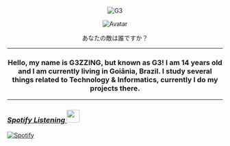 <p align="center"> <img src="https://komarev.com/ghpvc/?username=G3ZZING&color=54e3cb" alt="G3" /> </p>

<a href="https://youtu.be/s8j63jpiKIo" target="blank"><p align="center">
  <a>
<img src="https://images-ext-2.discordapp.net/external/XeSybYJVHVoK9Xa3Z686EDaWQpe0YUqHyw3-3Zb9ZZE/%3Fsize%3D2048/https/cdn.discordapp.com/splashes/777978298009387039/4b5143eff5d025d6caefe9cfef4aa8d6.png" alt="Avatar" style="border-radius: 50%%;">
  </a><br>
</p>
<p align="center">あなたの敵は誰ですか？
</p>


---


<h3 align="center">Hello, my name is G3ZZING, but known as G3!  I am 14 years old and I am currently living in Goiânia, Brazil. I study several things related to Technology & Informatics, currently I do my projects there.</h3> <a href="https://youtu.be/31j4DIpgY9U?t=30" /> 

---
 

### *Spotify Listening <img src="https://cdn.discordapp.com/attachments/708003453351231560/792778317694107678/joao_musica.gif" height="30px" width="30px"/>*

[![Spotify](https://now-playing-codestackr.vercel.app/api/spotify-playing)](https://open.spotify.com/user/G3ZZING)


